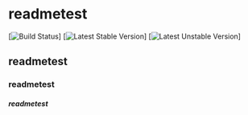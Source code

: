 # readmetest
[![Build Status](https://travis-ci.org/laravel/framework.svg)]
[![Latest Stable Version](https://poser.pugx.org/laravel/framework/v/stable.svg)]
[![Latest Unstable Version](https://poser.pugx.org/laravel/framework/v/unstable.svg)]


## readmetest
### readmetest
##### readmetest
